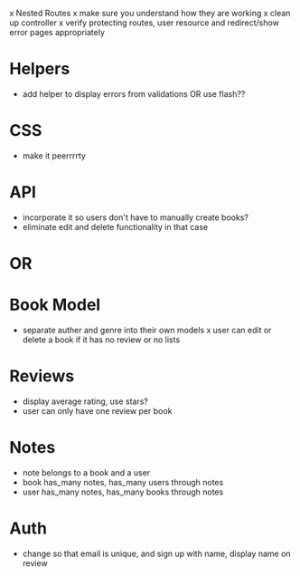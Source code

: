 x Nested Routes
x make sure you understand how they are working
x clean up controller
x verify protecting routes, user resource and redirect/show error pages appropriately

# Helpers
- add helper to display errors from validations OR use flash??

# CSS
- make it peerrrrty

# API
- incorporate it so users don't have to manually create books?
- eliminate edit and delete functionality in that case

# OR

# Book Model
- separate auther and genre into their own models
x user can edit or delete a book if it has no review or no lists

# Reviews
- display average rating, use stars?
- user can only have one review per book

# Notes
- note belongs to a book and a user
- book has_many notes, has_many users through notes
- user has_many notes, has_many books through notes

# Auth
- change so that email is unique, and sign up with name, display name on review